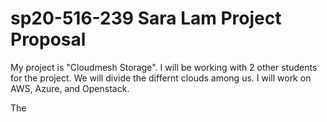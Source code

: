 # sp20-516-239 Sara Lam Project Proposal

My project is "Cloudmesh Storage".  I will be working with 2 other students for the project.  We will divide the differnt clouds among us.  I will work on AWS, Azure, and Openstack.

The 
